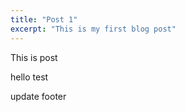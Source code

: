 ```yaml
---
title: "Post 1"
excerpt: "This is my first blog post"
---
```


This is  post

hello test

update footer